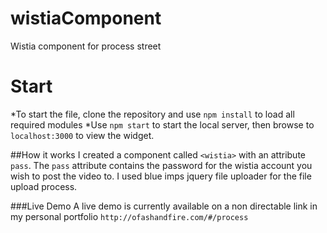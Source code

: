# wistiaComponent
Wistia component for process street

# Start

*To start the file, clone the repository and use `npm install` to load all required modules
*Use `npm start` to start the local server, then browse to `localhost:3000` to view the widget.

##How it works
I created a component called `<wistia>` with an attribute `pass`. The `pass` attribute
contains the password for the wistia account you wish to post the video to.
I used blue imps jquery file uploader for the file upload process.

###Live Demo
A live demo is currently available on a non directable link in my personal portfolio
`http://ofashandfire.com/#/process`
